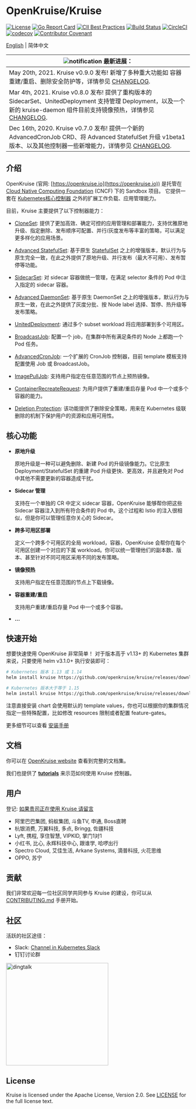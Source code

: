 # OpenKruise/Kruise

[![License](https://img.shields.io/badge/license-Apache%202-4EB1BA.svg)](https://www.apache.org/licenses/LICENSE-2.0.html)
[![Go Report Card](https://goreportcard.com/badge/github.com/openkruise/kruise)](https://goreportcard.com/report/github.com/openkruise/kruise)
[![CII Best Practices](https://bestpractices.coreinfrastructure.org/projects/2908/badge)](https://bestpractices.coreinfrastructure.org/en/projects/2908)
[![Build Status](https://travis-ci.org/openkruise/kruise.svg?branch=master)](https://travis-ci.org/openkruise/kruise)
[![CircleCI](https://circleci.com/gh/openkruise/kruise.svg?style=svg)](https://circleci.com/gh/openkruise/kruise)
[![codecov](https://codecov.io/gh/openkruise/kruise/branch/master/graph/badge.svg)](https://codecov.io/gh/openkruise/kruise)
[![Contributor Covenant](https://img.shields.io/badge/Contributor%20Covenant-v2.0%20adopted-ff69b4.svg)](./CODE_OF_CONDUCT.md)

[English](./README.md) | 简体中文

|![notification](docs/img/bell-outline-badge.svg) 最新进展：|
|------------------|
|May 20th, 2021. Kruise v0.9.0 发布! 新增了多种重大功能如 容器重建/重启、删除安全防护等，详情参见 [CHANGELOG](CHANGELOG.md).|
|Mar 4th, 2021. Kruise v0.8.0 发布! 提供了重构版本的 SidecarSet、UnitedDeployment 支持管理 Deployment，以及一个新的 kruise-daemon 组件目前支持镜像预热，详情参见 [CHANGELOG](CHANGELOG.md).|
|Dec 16th, 2020. Kruise v0.7.0 发布! 提供一个新的 AdvancedCronJob CRD、将 Advanced StatefulSet 升级 v1beta1 版本、以及其他控制器一些新增能力，详情参见 [CHANGELOG](CHANGELOG.md).|

## 介绍

OpenKruise (官网: [https://openkruise.io](https://openkruise.io)) 是托管在 [Cloud Native Computing Foundation](https://cncf.io/) (CNCF) 下的 Sandbox 项目。
它提供一套在 [Kubernetes核心控制器](https://kubernetes.io/docs/concepts/overview/what-is-kubernetes/) 之外的扩展工作负载、应用管理能力。

目前，Kruise 主要提供了以下控制器能力：

- [CloneSet](https://openkruise.io/zh-cn/docs/cloneset.html): 提供了更加高效、确定可控的应用管理和部署能力，支持优雅原地升级、指定删除、发布顺序可配置、并行/灰度发布等丰富的策略，可以满足更多样化的应用场景。

- [Advanced StatefulSet](https://openkruise.io/zh-cn/docs/advanced_statefulset.html): 基于原生 [StatefulSet](https://kubernetes.io/docs/concepts/workloads/controllers/statefulset/) 之上的增强版本，默认行为与原生完全一致，在此之外提供了原地升级、并行发布（最大不可用）、发布暂停等功能。

- [SidecarSet](https://openkruise.io/zh-cn/docs/sidecarset.html): 对 sidecar 容器做统一管理，在满足 selector 条件的 Pod 中注入指定的 sidecar 容器。

- [Advanced DaemonSet](https://openkruise.io/zh-cn/docs/advanced_daemonset.html): 基于原生 DaemonSet 之上的增强版本，默认行为与原生一致，在此之外提供了灰度分批、按 Node label 选择、暂停、热升级等发布策略。

- [UnitedDeployment](https://openkruise.io/zh-cn/docs/uniteddeployment.html): 通过多个 subset workload 将应用部署到多个可用区。

- [BroadcastJob](https://openkruise.io/zh-cn/docs/broadcastjob.html): 配置一个 job，在集群中所有满足条件的 Node 上都跑一个 Pod 任务。

- [AdvancedCronJob](https://openkruise.io/zh-cn/docs/advancedcronjob.html): 一个扩展的 CronJob 控制器，目前 template 模板支持配置使用 Job 或 BroadcastJob。

- [ImagePullJob](https://openkruise.io/zh-cn/docs/imagepulljob.html): 支持用户指定在任意范围的节点上预热镜像。

- [ContainerRecreateRequest](https://openkruise.io/zh-cn/docs/containerrecreaterequest.html):  为用户提供了重建/重启存量 Pod 中一个或多个容器的能力。

- [Deletion Protection](https://openkruise.io/zh-cn/docs/deletion_protection.html): 该功能提供了删除安全策略，用来在 Kubernetes 级联删除的机制下保护用户的资源和应用可用性。

## 核心功能

- **原地升级**

    原地升级是一种可以避免删除、新建 Pod 的升级镜像能力。它比原生 Deployment/StatefulSet 的重建 Pod 升级更快、更高效，并且避免对 Pod 中其他不需要更新的容器造成干扰。

- **Sidecar 管理**

    支持在一个单独的 CR 中定义 sidecar 容器，OpenKruise 能够帮你把这些 Sidecar 容器注入到所有符合条件的 Pod 中。这个过程和 Istio 的注入很相似，但是你可以管理任意你关心的 Sidecar。

- **跨多可用区部署**

    定义一个跨多个可用区的全局 workload，容器，OpenKruise 会帮你在每个可用区创建一个对应的下属 workload。你可以统一管理他们的副本数、版本、甚至针对不同可用区采用不同的发布策略。

- **镜像预热**

    支持用户指定在任意范围的节点上下载镜像。

- **容器重建/重启**

    支持用户重建/重启存量 Pod 中一个或多个容器。

- **...**

## 快速开始

想要快速使用 OpenKruise 非常简单！
对于版本高于 v1.13+ 的 Kubernetes 集群来说，只要使用 helm v3.1.0+ 执行安装即可：

```bash
# Kubernetes 版本 1.13 或 1.14
helm install kruise https://github.com/openkruise/kruise/releases/download/v0.9.0/kruise-chart.tgz --disable-openapi-validation

# Kubernetes 版本大于等于 1.15
helm install kruise https://github.com/openkruise/kruise/releases/download/v0.9.0/kruise-chart.tgz
```

注意直接安装 chart 会使用默认的 template values，你也可以根据你的集群情况指定一些特殊配置，比如修改 resources 限制或者配置 feature-gates。

更多细节可以查看 [安装手册](https://openkruise.io/zh-cn/docs/installation.html)

## 文档

你可以在 [OpenKruise website](https://openkruise.io/zh-cn/docs/what_is_openkruise.html) 查看到完整的文档集。

我们也提供了 [**tutorials**](./docs/tutorial/README.md) 来示范如何使用 Kruise 控制器。

## 用户

登记: [如果贵司正在使用 Kruise 请留言](https://github.com/openkruise/kruise/issues/289)

- 阿里巴巴集团, 蚂蚁集团, 斗鱼TV, 申通, Boss直聘
- 杭银消费, 万翼科技, 多点, Bringg, 佐疆科技
- Lyft, 携程, 享住智慧, VIPKID, 掌门1对1
- 小红书, 比心, 永辉科技中心, 跟谁学, 哈啰出行
- Spectro Cloud, 艾佳生活, Arkane Systems, 滴普科技, 火花思维
- OPPO, 苏宁

## 贡献

我们非常欢迎每一位社区同学共同参与 Kruise 的建设，你可以从 [CONTRIBUTING.md](CONTRIBUTING.md) 手册开始。

## 社区

活跃的社区途径：

- Slack: [Channel in Kubernetes Slack](https://kubernetes.slack.com/channels/openkruise)
- 钉钉讨论群

<div>
  <img src="docs/img/openkruise-dev-group.JPG" width="280" title="dingtalk">
</div>

## License

Kruise is licensed under the Apache License, Version 2.0. See [LICENSE](./LICENSE.md) for the full license text.
